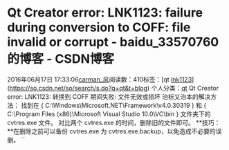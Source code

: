 # Qt Creator error: LNK1123: failure during conversion to COFF: file invalid or corrupt - baidu_33570760的博客 - CSDN博客
2016年06月17日 17:33:06[carman_风](https://me.csdn.net/baidu_33570760)阅读数：410标签：[qt																[lnk1123](https://so.csdn.net/so/search/s.do?q=lnk1123&t=blog)](https://so.csdn.net/so/search/s.do?q=qt&t=blog)
个人分类：[qt](https://blog.csdn.net/baidu_33570760/article/category/6898155)
Qt Creator error: LNK1123: 转换到 COFF 期间失败: 文件无效或损坏
治标又治本的解决方法：
找到在 { C:\Windows\Microsoft.NET\Framework\v4.0.30319 } 和 { C:\Program Files (x86)\Microsoft Visual Studio 10.0\VC\bin } 文件夹下的 cvtres.exe 文件。
对比两个 cvtres.exe 的时间，删除旧的文件即可。
**技巧：**在删除之前可以备份 cvtres.exe 为 cvtres.exe.backup，以免造成不必要的误删。
``
